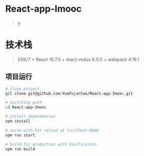 # React-app-Imooc

> y

# 技术栈

> ES6/7 + React 16.7.0 + react-redux 6.0.0 + webpack 4.19.1

## 项目运行

``` bash
# clone project
git clone git@github.com:VueFujuntao/React-app-Imooc.git

# Switching path
cd React-app-Imooc

# install dependencies
npm install

# serve with hot reload at localhost:8888
npm run start

# build for production with minification
npm run build

```